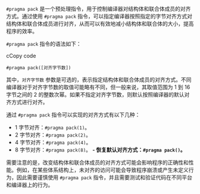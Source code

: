 `#pragma pack` 是一个预处理指令，用于控制编译器对结构体和联合体成员的对齐方式。通过使用 `#pragma pack` 指令，可以指定编译器按照指定的字节对齐方式对结构体和联合体成员进行对齐，从而可以有效地减小结构体和联合体的大小，提高程序的效率。

`#pragma pack` 指令的语法如下：

cCopy code

`#pragma pack([对齐字节数])`

其中，`对齐字节数` 参数是可选的，表示指定结构体和联合体成员的对齐方式。不同编译器对于对齐字节数的取值可能略有不同，但一般来说，其取值范围为 1 到 16 字节之间的 2 的整数次幂。如果不指定对齐字节数，则默认按照编译器的默认对齐方式进行对齐。

通过 `#pragma pack` 指令可以实现的对齐方式有以下几种：

-   1 字节对齐：`#pragma pack(1)`。
-   2 字节对齐：`#pragma pack(2)`。
-   4 字节对齐：`#pragma pack(4)`。
-   8 字节对齐：`#pragma pack(8)`。
**-   恢复默认对齐方式：`#pragma pack()`。**

需要注意的是，改变结构体和联合体成员的对齐方式可能会影响程序的正确性和性能。例如，在某些体系结构上，未对齐的访问可能会导致程序崩溃或产生未定义行为，因此需要谨慎使用 `#pragma pack` 指令，并且需要测试和验证代码在不同平台和编译器上的行为。